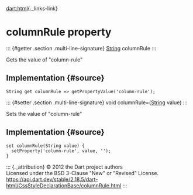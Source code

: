 [dart:html](../../dart-html/dart-html-library){._links-link}

columnRule property
===================

::: {#getter .section .multi-line-signature}
[String](../../dart-core/string-class) columnRule
:::

Gets the value of \"column-rule\"

Implementation {#source}
--------------

``` {.language-dart data-language="dart"}
String get columnRule => getPropertyValue('column-rule');
```

::: {#setter .section .multi-line-signature}
void columnRule=([String](../../dart-core/string-class) value)
:::

Sets the value of \"column-rule\"

Implementation {#source}
--------------

``` {.language-dart data-language="dart"}
set columnRule(String value) {
  setProperty('column-rule', value, '');
}
```

::: {._attribution}
© 2012 the Dart project authors\
Licensed under the BSD 3-Clause \"New\" or \"Revised\" License.\
<https://api.dart.dev/stable/2.18.5/dart-html/CssStyleDeclarationBase/columnRule.html>
:::
